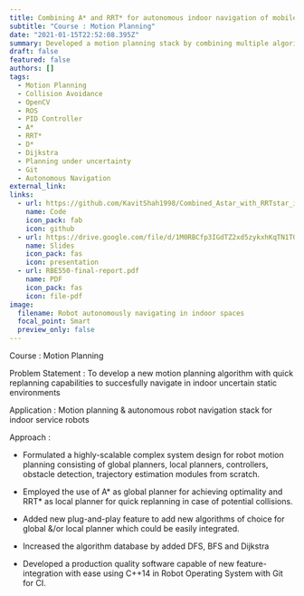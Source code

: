 ```yaml
---
title: Combining A* and RRT* for autonomous indoor navigation of mobile robots
subtitle: "Course : Motion Planning"
date: "2021-01-15T22:52:08.395Z"
summary: Developed a motion planning stack by combining multiple algorithms for effective indoor navigation.
draft: false
featured: false
authors: []
tags:
  - Motion Planning
  - Collision Avoidance
  - OpenCV
  - ROS
  - PID Controller
  - A* 
  - RRT*
  - D*
  - Dijkstra
  - Planning under uncertainty
  - Git
  - Autonomous Navigation
external_link: 
links:
  - url: https://github.com/KavitShah1998/Combined_Astar_with_RRTstar_in_ROS
    name: Code
    icon_pack: fab
    icon: github
  - url: https://drive.google.com/file/d/1M0RBCfp3IGdTZ2xd5zykxhKqTN1T0fAr/view?usp=sharing
    name: Slides
    icon_pack: fas
    icon: presentation
  - url: RBE550-final-report.pdf 
    name: PDF
    icon_pack: fas
    icon: file-pdf
image:
  filename: Robot autonomously navigating in indoor spaces
  focal_point: Smart
  preview_only: false
---
```

Course : Motion Planning

Problem Statement : To develop a new motion planning algorithm with quick replanning capabilities to succesfully navigate in indoor uncertain static environments

Application : Motion planning & autonomous robot navigation stack for indoor service robots

Approach : 
 * Formulated a highly-scalable complex system design for robot motion planning consisting of global planners, local planners, controllers, obstacle detection, trajectory estimation modules from scratch.

* Employed the use of A* as global planner for achieving optimality and RRT* as local planner for quick replanning in case of potential collisions.

* Added new plug-and-play feature to add new algorithms of choice for global &/or local planner which could be easily integrated. 

* Increased the algorithm database by added DFS, BFS and Dijkstra

* Developed a production quality software capable of new feature-integration with ease using C++14 in Robot Operating System with Git for CI.